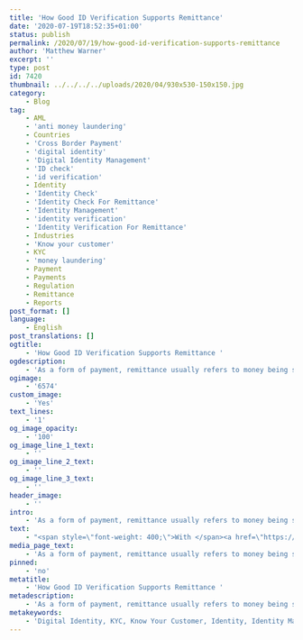 ```yaml
---
title: 'How Good ID Verification Supports Remittance'
date: '2020-07-19T18:52:35+01:00'
status: publish
permalink: /2020/07/19/how-good-id-verification-supports-remittance
author: 'Matthew Warner'
excerpt: ''
type: post
id: 7420
thumbnail: ../../../../uploads/2020/04/930x530-150x150.jpg
category:
    - Blog
tag:
    - AML
    - 'anti money laundering'
    - Countries
    - 'Cross Border Payment'
    - 'digital identity'
    - 'Digital Identity Management'
    - 'ID check'
    - 'id verification'
    - Identity
    - 'Identity Check'
    - 'Identity Check For Remittance'
    - 'Identity Management'
    - 'identity verification'
    - 'Identity Verification For Remittance'
    - Industries
    - 'Know your customer'
    - KYC
    - 'money laundering'
    - Payment
    - Payments
    - Regulation
    - Remittance
    - Reports
post_format: []
language:
    - English
post_translations: []
ogtitle:
    - 'How Good ID Verification Supports Remittance '
ogdescription:
    - 'As a form of payment, remittance usually refers to money being sent back home by someone who has moved abroad to find work, though it can also refer to businesses sending money to remote suppliers, partners or workers. In this, it both supports people who otherwise would struggle to make ends meet, and helps businesses access a wide and varied pool of talent, resources and specialties. '
ogimage:
    - '6574'
custom_image:
    - 'Yes'
text_lines:
    - '1'
og_image_opacity:
    - '100'
og_image_line_1_text:
    - ''
og_image_line_2_text:
    - ''
og_image_line_3_text:
    - ''
header_image:
    - ''
intro:
    - 'As a form of payment, remittance usually refers to money being sent back home by someone who has moved abroad to find work, though it can also refer to businesses sending money to remote suppliers, partners or workers. In this, it both supports people who otherwise would struggle to make ends meet, and helps businesses access a wide and varied pool of talent, resources and specialties. '
text:
    - "<span style=\"font-weight: 400;\">With </span><a href=\"https://economictimes.indiatimes.com/nri/forex-and-remittance/india-to-retain-top-position-in-remittances-with-80-billion-world-bank/articleshow/66998062.cms\"><span style=\"font-weight: 400;\">estimates for 2019 remittance totals</span></a><span style=\"font-weight: 400;\"> reaching as much as US$715 billion, the amount of money being transferred back to friends or family plays a significant role in the lives of </span><a href=\"https://migrationdataportal.org/themes/remittances#:~:text=In%202019%2C%20in%20current%20USD,(World%20Bank%2C%202020).\"><span style=\"font-weight: 400;\">hundreds of millions of people</span></a><span style=\"font-weight: 400;\">. As increasing numbers of people are moving and working abroad and sending money home, the amount of value transferred in remittance was expected to continue to rise this year; however, unsurprisingly, with the global issues caused by the Coronavirus pandemic, these payment channels have suffered and will likely take time to recover. Unfortunately, the people most affected by this will be some of the ones least able to afford it.\_</span>\r\n\r\n<span style=\"font-weight: 400;\">Different methods can be used to transfer money across borders, including cash, cheque, electronic transfer, mobile payments and, more recently, cryptocurrencies. Each one has its </span><a href=\"https://www.knomad.org/sites/default/files/2019-08/World%20Bank%20Board%20Briefing%20Paper-LEVERAGING%20ECONOMIC%20MIGRATION%20FOR%20DEVELOPMENT_0.pdf\"><span style=\"font-weight: 400;\">benefits and drawbacks</span></a><span style=\"font-weight: 400;\"> in terms of speed, cost and security.\_ However, as remittance involves sending payments abroad, methods used also need to adhere to <a href=\"http://www.blockpass.org/kyc\">KYC</a> and <a href=\"https://www.blockpass.org/2019/10/21/understanding-aml-compliance/\">AML</a> regulations, and potentially other regulations that come into play, particularly around data protection. This can present a specific issue when different jurisdictions are involved as many countries around the world can have not only different regulatory requirements, but also different identity documentation standards, languages and digital capabilities.\_</span>\r\n\r\n<span style=\"font-weight: 400;\">Complying with the relevant regulatory requirements are necessary to avoid misuse of remittance channels by criminals to commit fraud, fund terrorism and similar illicit activities, but in doing so it can make it more costly and difficult to send such payments overseas. The right kind of identity verification and efficient <a href=\"http://www.blockpass.org/kyc\">KYC</a> and <a href=\"https://www.blockpass.org/2019/10/21/understanding-aml-compliance/\">AML</a>\_checks can ensure that the vital services being provided that so many rely on can take place as quickly, seamlessly and at as little cost, as possible.</span>\r\n\r\n<span style=\"font-weight: 400;\">At Blockpass, our goal is to provide the most user-friendly, cost-effective and flexible identity management solution that can be used with a wide range of merchants and service providers, enabling a plethora of options and opportunities for users. Remittance is an excellent use-case for a Blockpass Identity and enables compliance with <a href=\"http://www.blockpass.org/kyc\">KYC</a> and <a href=\"https://www.blockpass.org/2019/10/21/understanding-aml-compliance/\">AML</a> regulations around the world within seconds. As it provides reusable and low-cost verification, Blockpass’ <a href=\"http://www.blockpass.org/kyc\">KYC connect</a> solution can be used with a number of remittance providers and can be applied to new ones that may be created that take advantage of new technology developments. From traditional avenues to cryptocurrencies, it is possible for anyone to partner with Blockpass for regulatory compliance. In providing a mobile solution, Blockpass can also access a great majority of the world's population as</span><a href=\"https://www.bankmycell.com/blog/how-many-phones-are-in-the-world\"><span style=\"font-weight: 400;\"> higher and higher proportions</span></a><span style=\"font-weight: 400;\"> of people gain access to smart and mobile phones.\_\_\_\_\_</span>\r\n\r\n<span style=\"font-weight: 400;\">The Blockpass platform is fully automated and hosted in the cloud, with no integration or setup fee. Businesses can sign up to the </span><a href=\"https://www.blockpass.org/kyc\"><span style=\"font-weight: 400;\">KYC Connect</span></a><span style=\"font-weight: 400;\"> console in a matter of minutes, test out the service, and start conducting identity documents verification, </span><a href=\"https://www.blockpass.org/kyc\"><span style=\"font-weight: 400;\">KYC </span></a><span style=\"font-weight: 400;\">and </span><a href=\"https://www.blockpass.org/2019/10/21/understanding-aml-compliance/\"><span style=\"font-weight: 400;\">AML </span></a><span style=\"font-weight: 400;\">checks. Sign up for FREE at </span><a href=\"http://console.blockpass.org/\"><span style=\"font-weight: 400;\">console.blockpass.org</span></a><span style=\"font-weight: 400;\">.</span>\r\n\r\n&nbsp;"
media_page_text:
    - 'As a form of payment, remittance usually refers to money being sent back home by someone who has moved abroad to find work, though it can also refer to businesses sending money to remote suppliers, partners or workers. In this, it both supports people who otherwise would struggle to make ends meet, and helps businesses access a wide and varied pool of talent, resources and specialties. '
pinned:
    - 'no'
metatitle:
    - 'How Good ID Verification Supports Remittance '
metadescription:
    - 'As a form of payment, remittance usually refers to money being sent back home by someone who has moved abroad to find work, though it can also refer to businesses sending money to remote suppliers, partners or workers. In this, it both supports people who otherwise would struggle to make ends meet, and helps businesses access a wide and varied pool of talent, resources and specialties. '
metakeywords:
    - 'Digital Identity, KYC, Know Your Customer, Identity, Identity Management, Digital Identity Management, Reports, Countries, Industries, Regulation, Remittance, Payments, Identity Verification, Identity Check, Identity Check For Remittance, Identity Verification For Remittance, AML, Anti Money Laundering,  Money Laundering, Money Laundering,  ID Check, ID Verification, Payment, Cross Border Payment'
---
```

<!DOCTYPE html PUBLIC "-//W3C//DTD HTML 4.0 Transitional//EN" "http://www.w3.org/TR/REC-html40/loose.dtd">
<?xml encoding="UTF-8">

